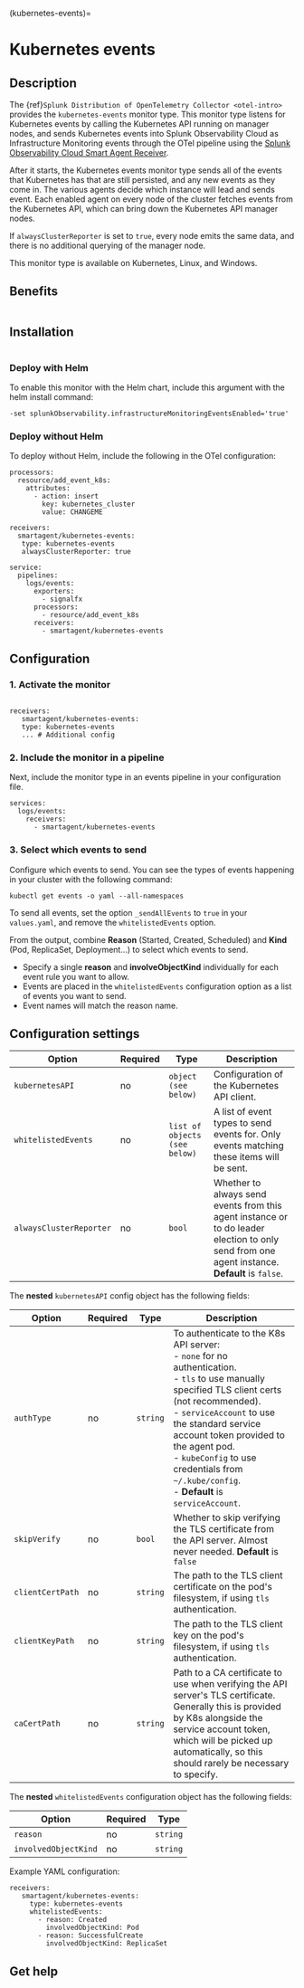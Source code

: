 (kubernetes-events)=

# Kubernetes events
<meta name="Description" content="Documentation on kubernetes-events monitor type">

## Description

The {ref}`Splunk Distribution of OpenTelemetry Collector <otel-intro>` provides the `kubernetes-events` monitor type. This monitor type listens for Kubernetes events by calling the Kubernetes API running on manager nodes, and sends Kubernetes events into Splunk Observability Cloud as Infrastructure Monitoring events through the OTel pipeline using the [Splunk Observability Cloud Smart Agent Receiver](https://github.com/signalfx/splunk-otel-collector/tree/main/internal/receiver/smartagentreceiver). 

After it starts, the Kubernetes events monitor type sends all of the events that Kubernetes has that are still persisted, and any new events as they come in. The various agents decide which instance will lead and sends event. Each enabled agent on every node of the cluster fetches events from the Kubernetes API, which can bring down the Kubernetes API manager nodes.

If ``alwaysClusterReporter`` is set to ``true``, every node emits the same data, and there is no additional querying of the manager node. 

This monitor type is available on Kubernetes, Linux, and Windows.

## Benefits

```{include} /_includes/benefits-events.md
```
## Installation

```{include} /_includes/collector-installation.md
```

### Deploy with Helm

To enable this monitor with the Helm chart, include this argument with the helm install command:

```
-set splunkObservability.infrastructureMonitoringEventsEnabled='true'
```

### Deploy without Helm

To deploy without Helm, include the following in the OTel configuration: 

```
processors:
  resource/add_event_k8s:
    attributes:
      - action: insert
        key: kubernetes_cluster
        value: CHANGEME

receivers:
  smartagent/kubernetes-events:
   type: kubernetes-events
   alwaysClusterReporter: true

service:
  pipelines:
    logs/events:
      exporters:
        - signalfx
      processors:
        - resource/add_event_k8s
      receivers:
        - smartagent/kubernetes-events
```

## Configuration

### 1. Activate the monitor

```{include} /_includes/configuration.md
```

```
receivers:
   smartagent/kubernetes-events:
   type: kubernetes-events
   ... # Additional config
```

### 2. Include the monitor in a pipeline

Next, include the monitor type in an events pipeline in your configuration file. 

```
services:
  logs/events:
    receivers:
      - smartagent/kubernetes-events
```

### 3. Select which events to send

Configure which events to send. You can see the types of events happening in your cluster with the following command:

```
kubectl get events -o yaml --all-namespaces
```

To send all events, set the option ``_sendAllEvents`` to ``true`` in your ``values.yaml``, and remove the ``whitelistedEvents`` option.

From the output, combine **Reason** (Started, Created, Scheduled) and **Kind** (Pod, ReplicaSet, Deployment…) to select which events to send. 
- Specify a single **reason** and **involveObjectKind** individually for each event rule you want to allow.
- Events are placed in the `whitelistedEvents` configuration option as a list of events you want to send. 
- Event names will match the reason name.

## Configuration settings

| Option | Required | Type | Description |
| --- | --- | --- | --- |
| `kubernetesAPI` | no | `object (see below)` | Configuration of the Kubernetes API client. |
| `whitelistedEvents` | no | `list of objects (see below)` | A list of event types to send events for.  Only events matching these items will be sent. |
| `alwaysClusterReporter` | no | `bool` | Whether to always send events from this agent instance or to do leader election to only send from one agent instance. **Default** is `false`. |


The **nested** `kubernetesAPI` config object has the following fields:

| Option | Required | Type | Description |
| --- | --- | --- | --- |
| `authType` | no | `string` | To authenticate to the K8s API server: <br> - `none` for no authentication.<br> - `tls` to use manually specified TLS client certs (not recommended). <br> - `serviceAccount` to use the standard service account token provided to the agent pod. <br> - `kubeConfig` to use credentials from `~/.kube/config`. <br> - **Default** is `serviceAccount`. |
| `skipVerify` | no | `bool` | Whether to skip verifying the TLS certificate from the API server.  Almost never needed. **Default** is `false` |
| `clientCertPath` | no | `string` | The path to the TLS client certificate on the pod's filesystem, if using `tls` authentication. |
| `clientKeyPath` | no | `string` | The path to the TLS client key on the pod's filesystem, if using `tls` authentication. |
| `caCertPath` | no | `string` | Path to a CA certificate to use when verifying the API server's TLS certificate.  Generally this is provided by K8s alongside the service account token, which will be picked up automatically, so this should rarely be necessary to specify. |

The **nested** `whitelistedEvents` configuration object has the following fields:

| Option | Required | Type | 
| --- | --- | --- | 
| `reason` | no | `string` | 
| `involvedObjectKind` | no | `string` | 

Example YAML configuration:

```
receivers:
   smartagent/kubernetes-events:
     type: kubernetes-events
     whitelistedEvents:
       - reason: Created
         involvedObjectKind: Pod
       - reason: SuccessfulCreate
         involvedObjectKind: ReplicaSet
```

## Get help

```{include} /_includes/troubleshooting.md
```
